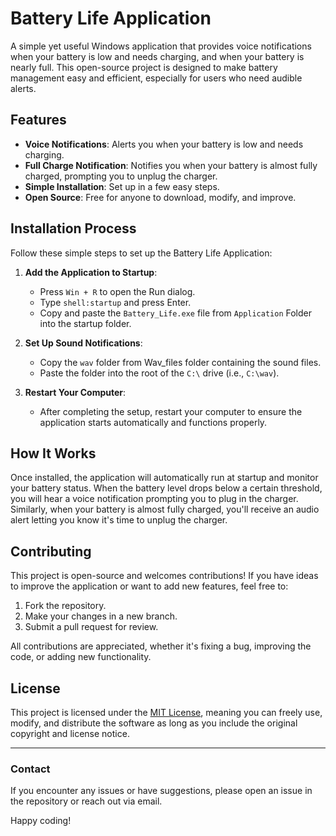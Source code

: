 # Battery Life Application

A simple yet useful Windows application that provides voice notifications when your battery is low and needs charging, and when your battery is nearly full. This open-source project is designed to make battery management easy and efficient, especially for users who need audible alerts.

## Features

- **Voice Notifications**: Alerts you when your battery is low and needs charging.
- **Full Charge Notification**: Notifies you when your battery is almost fully charged, prompting you to unplug the charger.
- **Simple Installation**: Set up in a few easy steps.
- **Open Source**: Free for anyone to download, modify, and improve.

## Installation Process

Follow these simple steps to set up the Battery Life Application:

1. **Add the Application to Startup**:
   - Press `Win + R` to open the Run dialog.
   - Type `shell:startup` and press Enter.
   - Copy and paste the `Battery_Life.exe` file from `Application` Folder into the startup folder.

2. **Set Up Sound Notifications**:
   - Copy the `wav` folder from Wav_files folder containing the sound files.
   - Paste the folder into the root of the `C:\` drive (i.e., `C:\wav`).

3. **Restart Your Computer**:
   - After completing the setup, restart your computer to ensure the application starts automatically and functions properly.

## How It Works

Once installed, the application will automatically run at startup and monitor your battery status. When the battery level drops below a certain threshold, you will hear a voice notification prompting you to plug in the charger. Similarly, when your battery is almost fully charged, you'll receive an audio alert letting you know it's time to unplug the charger.

## Contributing

This project is open-source and welcomes contributions! If you have ideas to improve the application or want to add new features, feel free to:

1. Fork the repository.
2. Make your changes in a new branch.
3. Submit a pull request for review.

All contributions are appreciated, whether it's fixing a bug, improving the code, or adding new functionality.

## License

This project is licensed under the [MIT License](LICENSE), meaning you can freely use, modify, and distribute the software as long as you include the original copyright and license notice.

---

### Contact

If you encounter any issues or have suggestions, please open an issue in the repository or reach out via email.

Happy coding!
